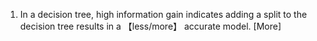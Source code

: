 1. In a decision tree, high information gain indicates adding a split to the decision tree results in a 【less/more】 accurate model. [More]
